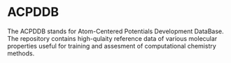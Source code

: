 # ACPDDB
The ACPDDB stands for Atom-Centered Potentials Development DataBase. The repository contains high-qulaity reference data of various molecular properties useful for training and assesment of computational chemistry methods. 
